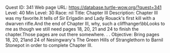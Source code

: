 Quest ID: 341
Web page URL: https://database.turtle-wow.org/?quest=341
Level: 40
Min Level: 30
Race: nil
Title: Chapter III
Description: Chapter III was my favorite.It tells of Sir Erlgadin and Lady Rouack's first kill with a dwarven rifle.And the end of Chapter III, why, such a cliffhanger!$b$bLooks to me as though we still need pages 18, 20, 21 and 24 to finish the chapter.Those pages are out there somewhere. . .
Objective: Bring pages 18, 20, 21and 24 of Nesingwary's The Green Hills of Stranglethorn to Barnil Stonepot in order to complete Chapter III.
